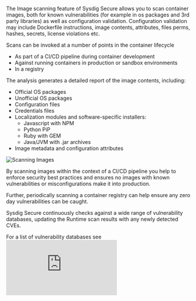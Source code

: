 The Image scanning feature of Sysdig Secure allows you to scan container images, both for known vulnerabilities (for example in os packages and 3rd party libraries) as well as configuration validation.   Configuration validation may include Dockerfile instructions, image contents, attributes, files perms, hashes, secrets, license violations etc.

Scans can be invoked at a number of points in the container lifecycle
 - As part of a CI/CD pipeline during container development
 - Against running containers in production or sandbox environments
 - In a registry

The analysis generates a detailed report of the image contents, including:
 - Official OS packages
 - Unofficial OS packages
 - Configuration files
 - Credentials files
 - Localization modules and software-specific installers:
    - Javascript with NPM
    - Python PiP
    - Ruby with GEM
    - Java/JVM with .jar archives
 - Image metadata and configuration attributes

![Scanning Images](/sysdig/courses/secure/secure-image-scanning-policies-and-assignments/assets/scanning01.png)

By scanning images within the context of a CI/CD pipeline you help to enforce security best practices and ensures no images with known vulnerabilities or misconfigurations make it into production.

Further, periodically scanning a container registry can help ensure any zero day vulnerabilities can be caught.

Sysdig Secure continuously checks against a wide range of vulnerability databases, updating the Runtime scan results with any newly detected CVEs.

For a list of vulnerability databases see ![here](https://docs.sysdig.com/en/image-scanning.html)
